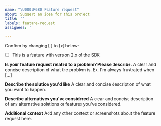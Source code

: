 ```yaml
---
name: "\U0001F680 Feature request"
about: Suggest an idea for this project
title: ''
labels: feature-request
assignees: ''

---
```

Confirm by changing [ ] to [x] below:
- [ ] This is a feature with version 2.x of the SDK

**Is your feature request related to a problem? Please describe.**
A clear and concise description of what the problem is. Ex. I'm always frustrated when [...]

**Describe the solution you'd like**
A clear and concise description of what you want to happen.

**Describe alternatives you've considered**
A clear and concise description of any alternative solutions or features you've considered.

**Additional context**
Add any other context or screenshots about the feature request here.
